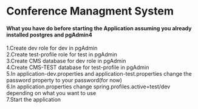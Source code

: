 # Conference Managment System

#### What you have do before starting the Application assuming you already installed postgres and pgAdmin4

1.Create dev role for dev in pgAdmin  
2.Create test-profile role for test in pgAdmin  
3.Create CMS database for dev role in pgAdmin  
4.Create CMS-TEST database for test-profile in pgAdmin  
5.In application-dev.properties and application-test.properties change the password property to your password(for now)  
6.In application.properties change spring.profiles.active=test/dev depending on what you want to use  
7.Start the application  

